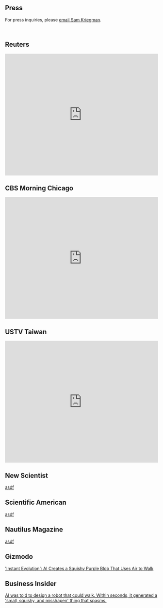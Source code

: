 ## Press

For press inquiries, please [email Sam Kriegman](mailto:skriegman@northwestern.edu).

<br>


<script type="text/javascript" src="https://d1bxh8uas1mnw7.cloudfront.net/assets/embed.js"></script>
<div data-badge-details="right" data-badge-type="medium-donut" data-doi="10.1073/pnas.2305180120" class="altmetric-embed"></div> 


## Reuters
<iframe width="100%" height="400" src="https://www.youtube.com/embed/fyUp6GGJkjo" frameborder="0" allowfullscreen></iframe>

## CBS Morning Chicago
<iframe width="100%" height="400" src="https://www.youtube.com/embed/F_6huNAVAsI" frameborder="0" allowfullscreen></iframe>

## USTV Taiwan
<iframe width="100%" height="400" src="https://www.youtube.com/embed/cmBxpr7l_tw" frameborder="0" allowfullscreen></iframe>

## New Scientist
[asdf](asdf)

## Scientific American
[asdf](asdf)

## Nautilus Magazine
[asdf](asdf)

## Gizmodo
['Instant Evolution': AI Creates a Squishy Purple Blob That Uses Air to Walk](https://gizmodo.com/instant-evolution-ai-creates-a-squishy-purple-blob-th-1850914357)

## Business Insider
[AI was told to design a robot that could walk. Within seconds, it generated a 'small, squishy, and misshapen' thing that spasms.](https://www.businessinsider.com/ai-designs-small-squishy-misshapen-robot-walks-by-spasming-northwestern-2023-10)



<br><br><br>

